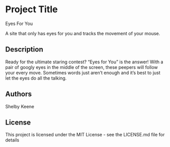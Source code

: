 # Project Title
Eyes For You

A site that only has eyes for you and tracks the movement of your mouse.

## Description

Ready for the ultimate staring contest? “Eyes for You” is the answer! With a pair of googly 
eyes in the middle of the screen, these peepers will follow your every move. Sometimes words 
just aren’t enough and it’s best to just let the eyes do all the talking.


## Authors

Shelby Keene


## License

This project is licensed under the MIT License - see the LICENSE.md file for details



